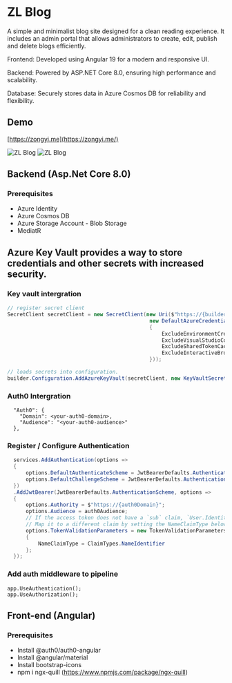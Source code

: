 # ZL Blog
A simple and minimalist blog site designed for a clean reading experience. It includes an admin portal that allows administrators to create, edit, publish and delete blogs efficiently.

Frontend: Developed using Angular 19 for a modern and responsive UI.

Backend: Powered by ASP.NET Core 8.0, ensuring high performance and scalability.

Database: Securely stores data in Azure Cosmos DB for reliability and flexibility.

## Demo
[https://zongyi.me](https://zongyi.me/) 

![ZL Blog](https://stzlblog.blob.core.windows.net/app-images/site_1.png)
![ZL Blog](https://stzlblog.blob.core.windows.net/app-images/site_2.png)

## Backend (Asp.Net Core 8.0)
### Prerequisites

- Azure Identity
- Azure Cosmos DB
- Azure Storage Account - Blob Storage
- MediatR

## Azure Key Vault provides a way to store credentials and other secrets with increased security. 
### Key vault intergration
``` C#
// register secret client
SecretClient secretClient = new SecretClient(new Uri($"https://{builder.Configuration["Azure:KeyVault"]}.vault.azure.net"),
                                              new DefaultAzureCredential(new DefaultAzureCredentialOptions
                                              {
                                                  ExcludeEnvironmentCredential = true,
                                                  ExcludeVisualStudioCodeCredential = true,
                                                  ExcludeSharedTokenCacheCredential = true,
                                                  ExcludeInteractiveBrowserCredential = true,
                                              }));

// loads secrets into configuration.
builder.Configuration.AddAzureKeyVault(secretClient, new KeyVaultSecretManager());
```

### Auth0 Intergration
```
  "Auth0": {
    "Domain": <your-auth0-domain>,         
    "Audience": "<your-auth0-audience>" 
  },

```

### Register / Configure Authentication
``` C#
  services.AddAuthentication(options =>
  {
      options.DefaultAuthenticateScheme = JwtBearerDefaults.AuthenticationScheme;
      options.DefaultChallengeScheme = JwtBearerDefaults.AuthenticationScheme;
  })
  .AddJwtBearer(JwtBearerDefaults.AuthenticationScheme, options =>
  {
      options.Authority = $"https://{auth0Domain}";
      options.Audience = auth0Audience;
      // If the access token does not have a `sub` claim, `User.Identity.Name` will be `null`. 
      // Map it to a different claim by setting the NameClaimType below.
      options.TokenValidationParameters = new TokenValidationParameters
      {
          NameClaimType = ClaimTypes.NameIdentifier
      };
  });

```

### Add auth middleware to pipeline
```
app.UseAuthentication();
app.UseAuthorization();

```

## Front-end (Angular)
### Prerequisites

- Install @auth0/auth0-angular
- Install @angular/material 
- Install bootstrap-icons
- npm i ngx-quill (https://www.npmjs.com/package/ngx-quill)